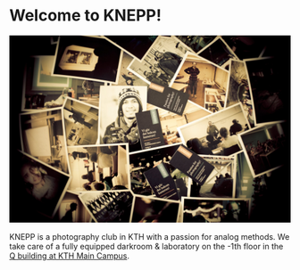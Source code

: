 # Welcome to KNEPP!

![](.gitbook/assets/knepp_banner.jpg)

KNEPP is a photography club in KTH with a passion for analog methods. We take care of a fully equipped darkroom & laboratory on the -1th floor in the [Q building at KTH Main Campus](https://www.google.com/maps/place/Malvinas+V%C3%A4g+4,+114+28+Stockholm/@59.3501665,18.0647645,17z/data=!3m1!4b1!4m5!3m4!1s0x465f9d6b2e04a231:0x50419256350f01a1!8m2!3d59.3501665!4d18.0669532).

